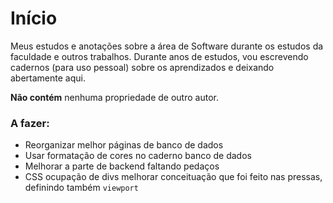 # Início

Meus estudos e anotações sobre a área de Software durante os estudos da faculdade e outros trabalhos. Durante anos de estudos, vou escrevendo cadernos (para uso pessoal) sobre os aprendizados e deixando abertamente aqui.

**Não contém** nenhuma propriedade de outro autor.

### A fazer:

* Reorganizar melhor páginas de banco de dados
* Usar formatação de cores no caderno banco de dados
* Melhorar a parte de backend faltando pedaços
* CSS ocupação de divs melhorar conceituação que foi feito nas pressas, definindo também `viewport`
